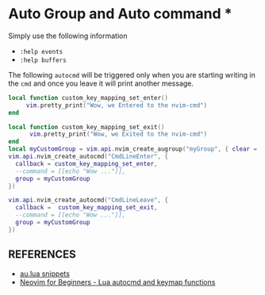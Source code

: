 # Auto Group and Auto command \*

Simply use the following information

- `:help events`
- `:help buffers`

The following `autocmd` will be triggered only when you are starting writing in
the `cmd` and once you leave it will print another message.

```lua
local function custom_key_mapping_set_enter()
     vim.pretty_print("Wow, we Entered to the nvim-cmd")
end

local function custom_key_mapping_set_exit()
      vim.pretty_print("Wow, we Exited to the nvim-cmd")
end
local myCustomGroup = vim.api.nvim_create_augroup("myGroup", { clear = true })
vim.api.nvim_create_autocmd("CmdLineEnter", {
  callback = custom_key_mapping_set_enter,
  --command = [[echo "Wow ..."]],
  group = myCustomGroup
})

vim.api.nvim_create_autocmd("CmdLineLeave", {
  callback =  custom_key_mapping_set_exit,
  --command = [[echo "Wow ..."]],
  group = myCustomGroup
})

```

## REFERENCES

- [au.lua snippets](https://gist.github.com/numToStr/1ab83dd2e919de9235f9f774ef8076da)
- [Neovim for Beginners - Lua autocmd and keymap functions](https://alpha2phi.medium.com/neovim-for-beginners-lua-autocmd-and-keymap-functions-3bdfe0bebe42)

